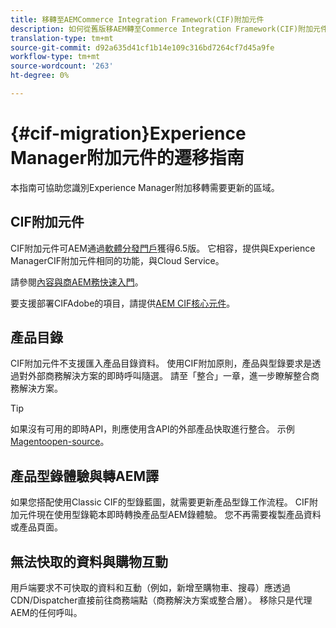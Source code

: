 ```yaml
---
title: 移轉至AEMCommerce Integration Framework(CIF)附加元件
description: 如何從舊版移AEM轉至Commerce Integration Framework(CIF)附加元件
translation-type: tm+mt
source-git-commit: d92a635d41cf1b14e109c316bd7264cf7d45a9fe
workflow-type: tm+mt
source-wordcount: '263'
ht-degree: 0%

---
```


# {#cif-migration}Experience Manager附加元件的遷移指南

本指南可協助您識別Experience Manager附加移轉需要更新的區域。

## CIF附加元件

CIF附加元件可AEM通過[軟體分發門戶](https://experience.adobe.com/#/downloads/content/software-distribution/en/aem.html)獲得6.5版。 它相容，提供與Experience ManagerCIF附加元件相同的功能，與Cloud Service。

請參閱[內容與商AEM務快速入門](getting-started.md)。

要支援部署CIFAdobe的項目，請提供[AEM CIF核心元件](https://github.com/adobe/aem-core-cif-components)。

## 產品目錄

CIF附加元件不支援匯入產品目錄資料。 使用CIF附加原則，產品與型錄要求是透過對外部商務解決方案的即時呼叫隨選。 請至「整合」一章，進一步瞭解整合商務解決方案。

>[!TIP]
>
>如果沒有可用的即時API，則應使用含API的外部產品快取進行整合。 示例[Magentoopen-source](https://magento.com/products/magento-open-source)。

## 產品型錄體驗與轉AEM譯

如果您搭配使用Classic CIF的型錄藍圖，就需要更新產品型錄工作流程。 CIF附加元件現在使用型錄範本即時轉換產品型AEM錄體驗。 您不再需要複製產品資料或產品頁面。

## 無法快取的資料與購物互動

用戶端要求不可快取的資料和互動（例如，新增至購物車、搜尋）應透過CDN/Dispatcher直接前往商務端點（商務解決方案或整合層）。 移除只是代理AEM的任何呼叫。
